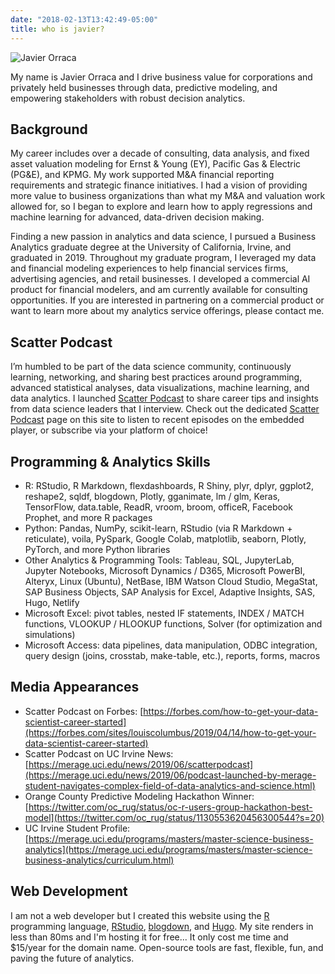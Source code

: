 ```yaml
---
date: "2018-02-13T13:42:49-05:00"
title: who is javier?
---
```


![Javier Orraca](/Javier.JPG)

My name is Javier Orraca and I drive business value for corporations and privately held businesses through data, predictive modeling, and empowering stakeholders with robust decision analytics.

## Background

My career includes over a decade of consulting, data analysis, and fixed asset valuation modeling for Ernst & Young (EY), Pacific Gas & Electric (PG&E), and KPMG. My work supported M&A financial reporting requirements and strategic finance initiatives. I had a vision of providing more value to business organizations than what my M&A and valuation work allowed for, so I began to explore and learn how to apply regressions and machine learning for advanced, data-driven decision making.

Finding a new passion in analytics and data science, I pursued a Business Analytics graduate degree at the University of California, Irvine, and graduated in 2019. Throughout my graduate program, I leveraged my data and financial modeling experiences to help financial services firms, advertising agencies, and retail businesses. I developed a commercial AI product for financial modelers, and am currently available for consulting opportunities. If you are interested in partnering on a commercial product or want to learn more about my analytics service offerings, please contact me.

## Scatter Podcast

I’m humbled to be part of the data science community, continuously learning, networking, and sharing best practices around programming, advanced statistical analyses, data visualizations, machine learning, and data analytics. I launched [Scatter Podcast](https://soundcloud.com/scatterpodcast) to share career tips and insights from data science leaders that I interview. Check out the dedicated [Scatter Podcast](https://www.javierorraca.com/scatterpodcast/) page on this site to listen to recent episodes on the embedded player, or subscribe via your platform of choice!

## Programming & Analytics Skills

* R: RStudio, R Markdown, flexdashboards, R Shiny, plyr, dplyr, ggplot2, reshape2, sqldf, blogdown, Plotly, gganimate, lm / glm, Keras, TensorFlow, data.table, ReadR, vroom, broom, officeR, Facebook Prophet, and more R packages
* Python: Pandas, NumPy, scikit-learn, RStudio (via R Markdown + reticulate), voila, PySpark, Google Colab, matplotlib, seaborn, Plotly, PyTorch, and more Python libraries
* Other Analytics & Programming Tools: Tableau, SQL, JupyterLab, Jupyter Notebooks, Microsoft Dynamics / D365, Microsoft PowerBI, Alteryx, Linux (Ubuntu), NetBase, IBM Watson Cloud Studio, MegaStat, SAP Business Objects, SAP Analysis for Excel, Adaptive Insights, SAS, Hugo, Netlify
* Microsoft Excel: pivot tables, nested IF statements, INDEX / MATCH functions, VLOOKUP / HLOOKUP functions, Solver (for optimization and simulations)
* Microsoft Access: data pipelines, data manipulation, ODBC integration, query design (joins, crosstab, make-table, etc.), reports, forms, macros

## Media Appearances

* Scatter Podcast on Forbes: [https://forbes.com/how-to-get-your-data-scientist-career-started](https://forbes.com/sites/louiscolumbus/2019/04/14/how-to-get-your-data-scientist-career-started)
* Scatter Podcast on UC Irvine News: [https://merage.uci.edu/news/2019/06/scatterpodcast](https://merage.uci.edu/news/2019/06/podcast-launched-by-merage-student-navigates-complex-field-of-data-analytics-and-science.html)
* Orange County Predictive Modeling Hackathon Winner: [https://twitter.com/oc_rug/status/oc-r-users-group-hackathon-best-model](https://twitter.com/oc_rug/status/1130553620456300544?s=20)
* UC Irvine Student Profile: [https://merage.uci.edu/programs/masters/master-science-business-analytics](https://merage.uci.edu/programs/masters/master-science-business-analytics/curriculum.html)

## Web Development

I am not a web developer but I created this website using the [R](https://www.r-project.org/) programming language, [RStudio](https://www.rstudio.com/), [blogdown](https://bookdown.org/yihui/blogdown/), and [Hugo](https://gohugo.io/). My site renders in less than 80ms and I'm hosting it for free... It only cost me time and $15/year for the domain name. Open-source tools are fast, flexible, fun, and paving the future of analytics.